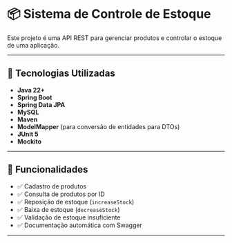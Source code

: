 # 📦 Sistema de Controle de Estoque

Este projeto é uma API REST para gerenciar produtos e controlar o estoque de uma aplicação.

---

## 🚀 Tecnologias Utilizadas

- **Java 22+**
- **Spring Boot**
- **Spring Data JPA**
- **MySQL**
- **Maven**
- **ModelMapper** (para conversão de entidades para DTOs)
- **JUnit 5**
- **Mockito**

---

## 🔧 Funcionalidades

- ✅ Cadastro de produtos
- ✅ Consulta de produtos por ID
- ✅ Reposição de estoque (`increaseStock`)
- ✅ Baixa de estoque (`decreaseStock`)
- ✅ Validação de estoque insuficiente
- ✅ Documentação automática com Swagger

---

